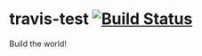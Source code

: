 # travis-test [![Build Status](https://travis-ci.org/RyanSkraba/travis-test.svg?branch=master)](https://travis-ci.org/RyanSkraba/travis-test)

Build the world!
